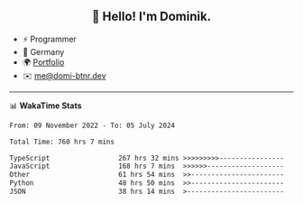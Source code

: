 <h2 align="center">👋 Hello! I'm Dominik.</h2>

- ⚡ Programmer
- 📍 Germany
- 🌍 [Portfolio](https://domi-btnr.dev)
- ✉️ [me@domi-btnr.dev](mailto://me@domi-btnr.dev)

---
📊 **WakaTime Stats**
<!--START_SECTION:waka-->

```txt
From: 09 November 2022 - To: 05 July 2024

Total Time: 760 hrs 7 mins

TypeScript                 267 hrs 32 mins >>>>>>>>>----------------   35.20 %
JavaScript                 168 hrs 7 mins  >>>>>>-------------------   22.12 %
Other                      61 hrs 54 mins  >>-----------------------   08.15 %
Python                     48 hrs 50 mins  >>-----------------------   06.42 %
JSON                       38 hrs 14 mins  >------------------------   05.03 %
```

<!--END_SECTION:waka-->
